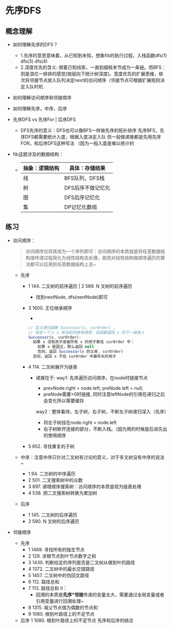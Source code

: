 # 先序DFS

## 概念理解

- 如何理解先序的DFS？

  - 1.先序的意思意味着，从已知到未知，想象fib的执行过程，入栈函数dfs(1) dfs(3) dfs(4)
  - 2.深度优先的含义: 顺着已知线索，一直到细枝末节成为一条链。而BFS：则是浪花一排排的感觉(按层向下统计树深度)。宽度优先的扩展思维，依次将邻接节点放入队列决定next的访问顺序（邻接节点可根据扩展规则决定入队时机

- 如何理解访问顺序和邻接顺序

- 如何理解先序，中序，后序

- 先序DFS vs 先序For | 后序DFS

  - DFS先序的意义：DFS也可以像BFS一样做先序的拓扑排序
    先序BFS，先序DFS都需要统计入度，根据入度决定入队
    但一般做递推都是先用先序FOR，和后序DFS这种写法
    （因为一般入度是难以统计的

- fib这题涉及的数据结构：
  - | 抽象：逻辑结构 | 具体：存储结果    |
    | -------------- | ----------------- |
    | 线             | BFS队列，DFS栈    |
    | 树             | DFS后序不做记忆化 |
    | 图             | DFS后序记忆化     |
    | 集             | DP记忆化数组      |

## 练习

- 访问顺序：

  > 访问顺序仅将其视为一个序列即可：访问顺序的本质就是将任意数据结构值传递过程简化为线性结构去处理，故而对线性结构做顺序遍历的算法都可以应用到任意数据结构上去~

  - 先序

    - 1 144. 二叉树的前序遍历 | 2 589. N 叉树的前序遍历
      - 找到nextNode, dfs(nextNode)即可
    - 3 1600. 王位继承顺序

      -

      ```ts
      // 定义递归函数 Successor(x, curOrder) ，
      // 给定一个人 x 和当前的继承顺序，该函数返回 x 的下一继承人
      Successor(x, curOrder):
        如果 x 没有孩子或者所有 x 的孩子都在 curOrder 中：
          如果 x 是国王，那么返回 null
          否则，返回 Successor(x 的父亲, curOrder)
        否则，返回 x 不在 curOrder 中最年长的孩子
      ```

    - 4 114. 二叉树展开为链表

      - 递推在于:
        way1: 先序遍历访问顺序，在node时链接节点

        - prevNode.right = node.left; preNode.left = null;
        - preNode需要>0时链接, 同时注意leftNode的引用在递归之后会变化所以需要缓存

        way2：整体看待，左子树，右子树，不断左子树递归深入（先序）

        - 将左子树挂在node.right = node.left
        - 右子树断开连接的部分，不断入栈。（因为用的时候是后进先出的使用顺序

    - 5 652. 寻找重复的子树

  - 中序：注意中序只针对二叉树有讨论的意义，对于多叉树没有中序的说法~
    - 1 94. 二叉树的中序遍历
    - 2 501. 二叉搜索树中的众数
    - 3 897. 递增顺序搜索树：访问顺序的本质是视为链表处理
    - 4 538. 把二叉搜索树转换为累加树
  - 后序
    - 1 145. 二叉树的后序遍历
    - 2 590. N 叉树的后序遍历

- 邻接顺序
  - 先序
    - 1 1469. 寻找所有的独生节点
    - 2 129. 求根节点到叶节点数字之和
    - 3 1430. 判断给定的序列是否是二叉树从根到叶的路径
    - 4 1372. 二叉树中的最长交错路径
    - 5 1457. 二叉树中的伪回文路径
    - 6 112. 路径总和
    - 7 113. 路径总和 II：
      - 回溯的本质是**先序\*邻接**传递的变量太大，需要通过全局变量或者引用变量进行回溯处理~
    - 8 1315. 祖父节点值为偶数的节点和
    - 9 1080. 根到叶路径上的不足节点
  - 后序
    1 1080. 根到叶路径上的不足节点 先序和后序的结合
